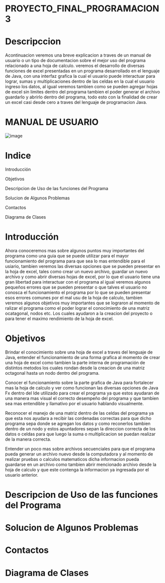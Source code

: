 # PROYECTO_FINAL_PROGRAMACION3

# Descripccion

Acontinuacion veremos una breve explicacion a traves de un manual de usuario o un tipo de documentacion sobre el mejor uso del programa relacionado a una hoja de calculo. veremos el desarrollo de diversas funciones de excel presentadas en un programa desarrollado en el lenguaje de Java, con una interfaz grafica la cual el usuario puede interactuar para lograr, sumas y multiplicaciones dentro de las celdas en la cual el usuario ingreso los datos, al igual veremos tambien como se pueden agregar hojas de excel sin limites dentro del programa tambien el poder generar el archivo guardarlo y abrirlo dentro del programa, todo esto con la finalidad de crear un excel casi desde cero a traves del lenguaje de programacion Java.

# MANUAL DE USUARIO

![image](https://github.com/MarioMR81/ProyectoFinal-Programacion3/assets/91577396/07eb9879-e919-44ff-a231-59e5ef983e47)


# Indice

Introducción

Objetivos

Descripcion de Uso de las funciones del Programa

Solucion de Algunos Problemas

Contactos

Diagrama de Clases


# Introducción

Ahora conoceremos mas sobre algunos puntos muy importantes del programa como una guia que se puede utilizar para el mayor funcionamiento del programa para que sea lo mas entendible para el usiario, tambien veremos las diversas opciones que se pueden presentar en la hoja de excel, tales como crear un nuevo archivo, guardar un nuevo archivo y como abrir diversas hojas de excel, por lo que el usuario tiene una gran libertad para interactuar con el programa al igual veremos algunos pequeños errores que se pueden presentar o que talves el usuario no conosca el funcionamiento el programa por lo que se pueden presentar esos errores comunes por el mal usu de la hoja de calculo, tambien veremos algunos objetivos muy importantes que se lograron al momento de ralizar el programa como el poder lograr el conocimiento de una matriz ocatagonal, nodos etc. Los cuales ayudaron a la creacion del proyecto o para tener el maximo rendimiento de la hoja de excel.


# Objetivos

Brindar el conocimiento sobre una hoja de excel a traves del lenguaje de Java, entender el funcionamiento de una forma grafica al momento de crear una hoja de excel como tambien la parte interna de programación de distintos metodos los cuales rondan desde la creacion de una matriz octagonal hasta un nodo dentro del programa.

Conocer el funcionamiento sobre la parte grafica de Java para fortalecer mas la hoja de calculo y ver como funcionan las diversas opciones de Java Fx dentro del Ide utilizado para crear el programa ya que estos ayudaran de una manera mas visual el correcto desempeño del programa y que tambien sea mas entendible y llamativo por el usuario hablando visualmente.

Reconocer el manejo de una matriz dentro de las celdas del programa ya que esta nos ayudara a recibir las cordenadas correctas para que dicho programa sepa donde se agregan los datos y como reconerlos tambien dentro de un nodo y estos apuntadores sepan la direccion correcta de los datos o celdas para que luego la suma o multiplicacion se puedan realizar de la manera correcta.

Entender un poco mas sobre archivos secuenciales para que el programa pueda generar un archivo nuevo desde la computadora y al momento de realizar pruebas o calculos matematicos dicha informacion pueda guardarse en un archivo como tambien abrir mencionado archivo desde la hoja de calculo y que este contenga la informacion ya ingresada por el usuario anterior.

# Descripcion de Uso de las funciones del Programa


# Solucion de Algunos Problemas


# Contactos


# Diagrama de Clases


